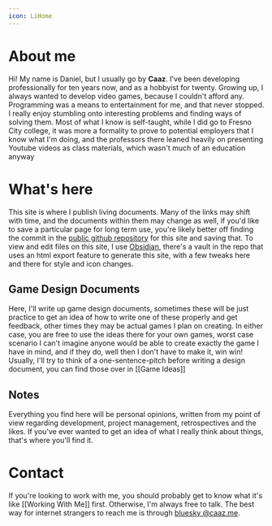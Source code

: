```yaml
---
icon: LiHome
---
```

# About me
Hi! My name is Daniel, but I usually go by **Caaz**. I've been developing professionally for ten years now, and as a hobbyist for twenty. Growing up, I always wanted to develop video games, because I couldn't afford any. Programming was a means to entertainment for me, and that never stopped. I really enjoy stumbling onto interesting problems and finding ways of solving them. 
Most of what I know is self-taught, while I did go to Fresno City college, it was more a formality to prove to potential employers that I know what I'm doing, and the professors there leaned heavily on presenting Youtube videos as class materials, which wasn't much of an education anyway

# What's here
This site is where I publish living documents. Many of the links may shift with time, and the documents within them may change as well, if you'd like to save a particular page for long term use, you're likely better off finding the commit in the [public github repository](https://github.com/Caaz/caaz.github.io) for this site and saving that. To view and edit files on this site, I use [Obsidian](https://obsidian.md/), there's a vault in the repo that uses an html export feature to generate this site, with a few tweaks here and there for style and icon changes.
## Game Design Documents
Here, I'll write up game design documents, sometimes these will be just practice to get an idea of how to write one of these properly and get feedback, other times they may be actual games I plan on creating. In either case, you are free to use the ideas there for your own games, worst case scenario I can't imagine anyone would be able to create exactly the game I have in mind, and if they do, well then I don't have to make it, win win!
Usually, I'll try to think of a one-sentence-pitch before writing a design document, you can find those over in [[Game Ideas]]

## Notes
Everything you find here will be personal opinions, written from my point of view regarding development, project management, retrospectives and the likes. If you've ever wanted to get an idea of what I really think about things, that's where you'll find it.

# Contact
If you're looking to work with me, you should probably get to know what it's like [[Working With Me]] first. Otherwise, I'm always free to talk. The best way for internet strangers to reach me is through [bluesky @caaz.me](https://bsky.app/profile/caaz.me). 